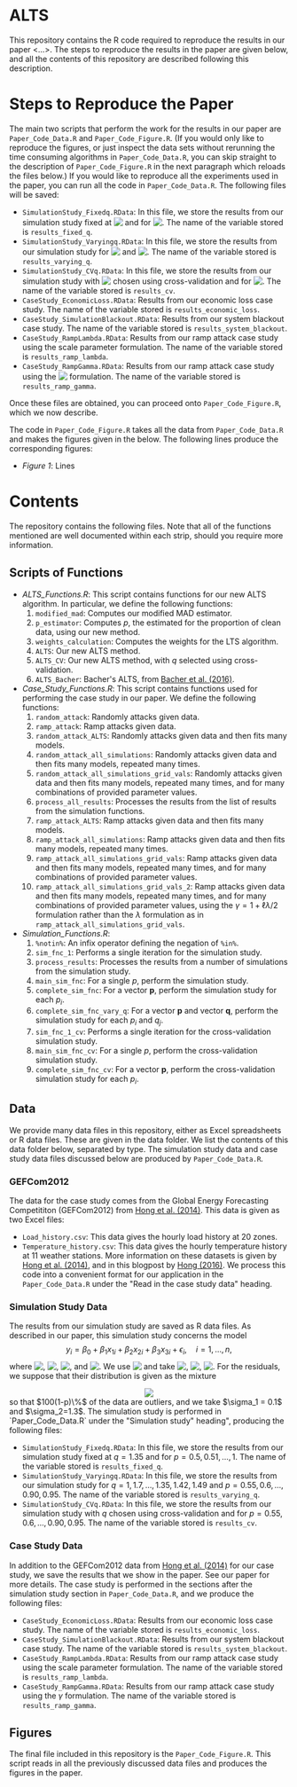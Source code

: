 # ALTS

This repository contains the R code required to reproduce the results in our paper <...>. The steps to reproduce the results in the paper are given below, and all the contents of this repository are described following this description.

# Steps to Reproduce the Paper

The main two scripts that perform the work for the results in our paper are `Paper_Code_Data.R` and `Paper_Code_Figure.R`. (If you would only like to reproduce the figures, or just inspect the data sets without rerunning the time consuming algorithms in `Paper_Code_Data.R`, you can skip straight to the description of `Paper_Code_Figure.R` in the next paragraph which reloads the files below.) If you would like to reproduce all the experiments used in the paper, you can run all the code in `Paper_Code_Data.R`. The following files will be saved:
- `SimulationStudy_Fixedq.RData`: In this file, we store the results from our simulation study fixed at <!-- $q = 1.35$ --> <img style="transform: translateY(0.1em); background: white;" src="https://render.githubusercontent.com/render/math?math=q%20%3D%201.35"> and for <!-- $p = 0.5,0.51,\ldots,1$ --> <img style="transform: translateY(0.1em); background: white;" src="https://render.githubusercontent.com/render/math?math=p%20%3D%200.5%2C0.51%2C%5Cldots%2C1">. The name of the variable stored is `results_fixed_q`.
- `SimulationStudy_Varyingq.RData`: In this file, we store the results from our simulation study for <!-- $q = 1,1.7,\ldots,1.35,1.42,1.49$ --> <img style="transform: translateY(0.1em); background: white;" src="https://render.githubusercontent.com/render/math?math=q%20%3D%201%2C1.7%2C%5Cldots%2C1.35%2C1.42%2C1.49"> and <!-- $p = 0.55,0.6,\ldots,0.90,0.95$ --> <img style="transform: translateY(0.1em); background: white;" src="https://render.githubusercontent.com/render/math?math=p%20%3D%200.55%2C0.6%2C%5Cldots%2C0.90%2C0.95">. The name of the variable stored is `results_varying_q`.
- `SimulationStudy_CVq.RData`: In this file, we store the results from our simulation study with <!-- $q$ --> <img style="transform: translateY(0.1em); background: white;" src="https://render.githubusercontent.com/render/math?math=q"> chosen using cross-validation and for <!-- $p = 0.55,0.6,\ldots,0.90,0.95$ --> <img style="transform: translateY(0.1em); background: white;" src="https://render.githubusercontent.com/render/math?math=p%20%3D%200.55%2C0.6%2C%5Cldots%2C0.90%2C0.95">. The name of the variable stored is `results_cv`.
- `CaseStudy_EconomicLoss.RData`: Results from our economic loss case study. The name of the variable stored is `results_economic_loss`.
- `CaseStudy_SimulationBlackout.RData`: Results from our system blackout case study. The name of the variable stored is `results_system_blackout`.
- `CaseStudy_RampLambda.RData`: Results from our ramp attack case study using the scale parameter formulation. The name of the variable stored is `results_ramp_lambda`.
- `CaseStudy_RampGamma.RData`: Results from our ramp attack case study using the <!-- $\gamma$ --> <img style="transform: translateY(0.1em); background: white;" src="https://render.githubusercontent.com/render/math?math=%5Cgamma"> formulation. The name of the variable stored is `results_ramp_gamma`.

Once these files are obtained, you can proceed onto `Paper_Code_Figure.R`, which we now describe. 

The code in `Paper_Code_Figure.R` takes all the data from `Paper_Code_Data.R` and makes the figures given in the below. The following lines produce the corresponding figures:
- _Figure 1_: Lines

# Contents

The repository contains the following files. Note that all of the functions mentioned are well documented within each strip, should you require more information.

## Scripts of Functions

- _ALTS\_Functions.R_: This script contains functions for our new ALTS algorithm. In particular, we define the following functions:
    1. `modified_mad`: Computes our modified MAD estimator.
    2. `p_estimator`: Computes $p$, the estimated for the proportion of clean data, using our new method.
    3. `weights_calculation`: Computes the weights for the LTS algorithm.
    4. `ALTS`: Our new ALTS method.
    5. `ALTS_CV`: Our new ALTS method, with $q$ selected using cross-validation.
    6. `ALTS_Bacher`: Bacher's ALTS, from [Bacher et al. (2016)](10.1109/ICASSP.2016.7472513).
- _Case\_Study\_Functions.R_: This script contains functions used for performing the case study in our paper. We define the following functions:
    1. `random_attack`: Randomly attacks given data.
    2. `ramp_attack`: Ramp attacks given data.
    3. `random_attack_ALTS`: Randomly attacks given data and then fits many models.
    4. `random_attack_all_simulations`: Randomly attacks given data and then fits many models, repeated many times.
    5. `random_attack_all_simulations_grid_vals`: Randomly attacks given data and then fits many models, repeated many times, and for many combinations of provided parameter values.
    6. `process_all_results`: Processes the results from the list of results from the simulation functions.
    7. `ramp_attack_ALTS`: Ramp attacks given data and then fits many models.
    8. `ramp_attack_all_simulations`: Ramp attacks given data and then fits many models, repeated many times.
    9. `ramp_attack_all_simulations_grid_vals`: Ramp attacks given data and then fits many models, repeated many times, and for many combinations of provided parameter values.
    10. `ramp_attack_all_simulations_grid_vals_2`: Ramp attacks given data and then fits many models, repeated many times, and for many combinations of provided parameter values, using the $\gamma=1+\ell\lambda/2$ formulation rather than the $\lambda$ formulation as in `ramp_attack_all_simulations_grid_vals`.
- _Simulation\_Functions.R_:
    1. `%notin%`: An infix operator defining the negation of `%in%`.
    2. `sim_fnc_1`: Performs a single iteration for the simulation study.
    3. `process_results`: Processes the results from a number of simulations from the simulation study.
    4. `main_sim_fnc`: For a single $p$, perform the simulation study.
    5. `complete_sim_fnc`: For a vector $\mathbf{p}$, perform the simulation study for each $p_i$.
    6. `complete_sim_fnc_vary_q`: For a vector $\mathbf{p}$ and vector $\mathbf{q}$, perform the simulation study for each $p_i$ and $q_j$.
    7. `sim_fnc_1_cv`: Performs a single iteration for the cross-validation simulation study.
    8. `main_sim_fnc_cv`: For a single $p$, perform the cross-validation simulation study.
    9. `complete_sim_fnc_cv`: For a vector $\mathbf{p}$, perform the cross-validation simulation study for each $p_i$.

## Data

We provide many data files in this repository, either as Excel spreadsheets or R data files. These are given in the data folder. We list the contents of this data folder below, separated by type. The simulation study data and case study data files discussed below are produced by `Paper_Code_Data.R`.

### GEFCom2012

The data for the case study comes from the Global Energy Forecasting Competititon (GEFCom2012) from [Hong et al. (2014)](https://doi.org/10.1016/j.ijforecast.2013.07.001). This data is given as two Excel files:

- `Load_history.csv`: This data gives the hourly load history at 20 zones.
- `Temperature_history.csv`: This data gives the hourly temperature history at 11 weather stations.
More information on these datasets is given by [Hong et al. (2014)](https://doi.org/10.1016/j.ijforecast.2013.07.001), and in this blogpost by [Hong (2016)](http://blog.drhongtao.com/2016/07/gefcom2012-load-forecasting-data.html). We process this code into a convenient format for our application in the `Paper_Code_Data.R` under the "Read in the case study data" heading.

### Simulation Study Data

The results from our simulation study are saved as R data files. As described in our paper, this simulation study concerns the model 
$$ 
y_i = \beta_0 + \beta_1x_{1i} + \beta_2x_{2i} + \beta_3x_{3i} + \epsilon_i, \quad i=1,\ldots,n, 
$$
where <!-- $\beta_0 = -1.3$ --> <img style="transform: translateY(0.1em); background: white;" src="https://render.githubusercontent.com/render/math?math=%5Cbeta_0%20%3D%20-1.3">, <!-- $\beta_1 = 2.0$ --> <img style="transform: translateY(0.1em); background: white;" src="https://render.githubusercontent.com/render/math?math=%5Cbeta_1%20%3D%202.0">, <!-- $\beta_2 = 1.7$ --> <img style="transform: translateY(0.1em); background: white;" src="https://render.githubusercontent.com/render/math?math=%5Cbeta_2%20%3D%201.7">, and <!-- $\beta_3 = -3.0$ --> <img style="transform: translateY(0.1em); background: white;" src="https://render.githubusercontent.com/render/math?math=%5Cbeta_3%20%3D%20-3.0">. We use <!-- $n = 2000$ --> <img style="transform: translateY(0.1em); background: white;" src="https://render.githubusercontent.com/render/math?math=n%20%3D%202000"> and take <!-- $x_1 \sim \mathcal U(-1, 1)$ --> <img style="transform: translateY(0.1em); background: white;" src="https://render.githubusercontent.com/render/math?math=x_1%20%5Csim%20%5Cmathcal%20U(-1%2C%201)">, <!-- $x_2 \sim \mathcal N(0, 1)$ --> <img style="transform: translateY(0.1em); background: white;" src="https://render.githubusercontent.com/render/math?math=x_2%20%5Csim%20%5Cmathcal%20N(0%2C%201)">, <!-- $x_3 \sim \mathcal U(0, 1)$ --> <img style="transform: translateY(0.1em); background: white;" src="https://render.githubusercontent.com/render/math?math=x_3%20%5Csim%20%5Cmathcal%20U(0%2C%201)">. For the residuals, we suppose that their distribution is given as the mixture 
<!-- $$ 
\epsilon_i \sim \underbrace{p\mathcal N(0, \sigma_1)}_{\text{clean data}} + \underbrace{(1-p)\mathcal N(0, \sigma_2)}_{\text{contaminated data}}, 
$$ --> 

<div align="center"><img style="background: white;" src="https://render.githubusercontent.com/render/math?math=%5Cepsilon_i%20%5Csim%20%5Cunderbrace%7Bp%5Cmathcal%20N(0%2C%20%5Csigma_1)%7D_%7B%5Ctext%7Bclean%20data%7D%7D%20%2B%20%5Cunderbrace%7B(1-p)%5Cmathcal%20N(0%2C%20%5Csigma_2)%7D_%7B%5Ctext%7Bcontaminated%20data%7D%7D%2C%20%0D"></div>
so that $100(1-p)\%$ of the data are outliers, and we take $\sigma_1 = 0.1$ and $\sigma_2=1.3$. The simulation study is performed in `Paper_Code_Data.R` under the "Simulation study" heading", producing the following files:

- `SimulationStudy_Fixedq.RData`: In this file, we store the results from our simulation study fixed at $q = 1.35$ and for $p = 0.5,0.51,\ldots,1$. The name of the variable stored is `results_fixed_q`.
- `SimulationStudy_Varyingq.RData`: In this file, we store the results from our simulation study for $q = 1,1.7,\ldots,1.35,1.42,1.49$ and $p = 0.55,0.6,\ldots,0.90,0.95$. The name of the variable stored is `results_varying_q`.
- `SimulationStudy_CVq.RData`: In this file, we store the results from our simulation study with $q$ chosen using cross-validation and for $p = 0.55,0.6,\ldots,0.90,0.95$. The name of the variable stored is `results_cv`.

### Case Study Data

In addition to the GEFCom2012 data from [Hong et al. (2014)](https://doi.org/10.1016/j.ijforecast.2013.07.001) for our case study, we save the results that we show in the paper. See our paper for more details. The case study is performed in the sections after the simulation study section in `Paper_Code_Data.R`, and we produce the following files:
- `CaseStudy_EconomicLoss.RData`: Results from our economic loss case study. The name of the variable stored is `results_economic_loss`.
- `CaseStudy_SimulationBlackout.RData`: Results from our system blackout case study. The name of the variable stored is `results_system_blackout`.
- `CaseStudy_RampLambda.RData`: Results from our ramp attack case study using the scale parameter formulation. The name of the variable stored is `results_ramp_lambda`.
- `CaseStudy_RampGamma.RData`: Results from our ramp attack case study using the $\gamma$ formulation. The name of the variable stored is `results_ramp_gamma`.

## Figures 

The final file included in this repository is the `Paper_Code_Figure.R`. This script reads in all the previously discussed data files and produces the figures in the paper.
